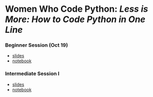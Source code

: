 # Women Who Code Python: __*Less is More: How to Code Python in One Line*__  


### Beginner Session (Oct 19)
* [slides]()
* [notebook]()  

### Intermediate Session I   
* [slides]()
* [notebook]()  











